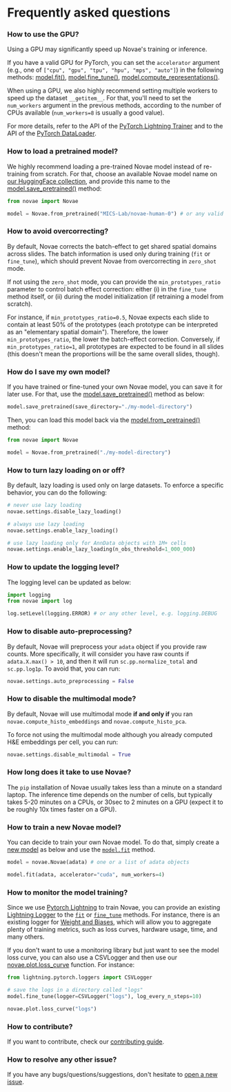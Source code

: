 # Frequently asked questions

### How to use the GPU?

Using a GPU may significantly speed up Novae's training or inference.

If you have a valid GPU for PyTorch, you can set the `accelerator` argument (e.g., one of `["cpu", "gpu", "tpu", "hpu", "mps", "auto"]`) in the following methods: [model.fit()](../api/Novae/#novae.Novae.fit), [model.fine_tune()](../api/Novae/#novae.Novae.fine_tune), [model.compute_representations()](../api/Novae/#novae.Novae.compute_representations).

When using a GPU, we also highly recommend setting multiple workers to speed up the dataset `__getitem__`. For that, you'll need to set the `num_workers` argument in the previous methods, according to the number of CPUs available (`num_workers=8` is usually a good value).

For more details, refer to the API of the [PyTorch Lightning Trainer](https://lightning.ai/docs/pytorch/stable/common/trainer.html#trainer-class-api) and to the API of the [PyTorch DataLoader](https://pytorch.org/docs/stable/data.html#torch.utils.data.DataLoader).

### How to load a pretrained model?

We highly recommend loading a pre-trained Novae model instead of re-training from scratch. For that, choose an available Novae model name on [our HuggingFace collection](https://huggingface.co/collections/MICS-Lab/novae-669cdf1754729d168a69f6bd), and provide this name to the [model.save_pretrained()](../api/Novae/#novae.Novae.save_pretrained) method:

```python
from novae import Novae

model = Novae.from_pretrained("MICS-Lab/novae-human-0") # or any valid model name
```

### How to avoid overcorrecting?

By default, Novae corrects the batch-effect to get shared spatial domains across slides.
The batch information is used only during training (`fit` or `fine_tune`), which should prevent Novae from overcorrecting in `zero_shot` mode.

If not using the `zero_shot` mode, you can provide the `min_prototypes_ratio` parameter to control batch effect correction: either (i) in the `fine_tune` method itself, or (ii) during the model initialization (if retraining a model from scratch).

For instance, if `min_prototypes_ratio=0.5`, Novae expects each slide to contain at least 50% of the prototypes (each prototype can be interpreted as an "elementary spatial domain"). Therefore, the lower `min_prototypes_ratio`, the lower the batch-effect correction. Conversely, if `min_prototypes_ratio=1`, all prototypes are expected to be found in all slides (this doesn't mean the proportions will be the same overall slides, though).

### How do I save my own model?

If you have trained or fine-tuned your own Novae model, you can save it for later use. For that, use the [model.save_pretrained()](../api/Novae/#novae.Novae.save_pretrained) method as below:

```python
model.save_pretrained(save_directory="./my-model-directory")
```

Then, you can load this model back via the [model.from_pretrained()](../api/Novae/#novae.Novae.from_pretrained) method:

```python
from novae import Novae

model = Novae.from_pretrained("./my-model-directory")
```

### How to turn lazy loading on or off?

By default, lazy loading is used only on large datasets. To enforce a specific behavior, you can do the following:

```python
# never use lazy loading
novae.settings.disable_lazy_loading()

# always use lazy loading
novae.settings.enable_lazy_loading()

# use lazy loading only for AnnData objects with 1M+ cells
novae.settings.enable_lazy_loading(n_obs_threshold=1_000_000)
```

### How to update the logging level?

The logging level can be updated as below:

```python
import logging
from novae import log

log.setLevel(logging.ERROR) # or any other level, e.g. logging.DEBUG
```

### How to disable auto-preprocessing?

By default, Novae will preprocess your `adata` object if you provide raw counts. More specifically, it will consider you have raw counts if `adata.X.max() > 10`, and then it will run `sc.pp.normalize_total` and `sc.pp.log1p`. To avoid that, you can run:

```python
novae.settings.auto_preprocessing = False
```

### How to disable the multimodal mode?
By default, Novae will use multimodal mode **if and only if** you ran `novae.compute_histo_embeddings` and `novae.compute_histo_pca`.

To force not using the multimodal mode although you already computed H&E embeddings per cell, you can run:
```python
novae.settings.disable_multimodal = True
```

### How long does it take to use Novae?

The `pip` installation of Novae usually takes less than a minute on a standard laptop. The inference time depends on the number of cells, but typically takes 5-20 minutes on a CPUs, or 30sec to 2 minutes on a GPU (expect it to be roughly 10x times faster on a GPU).

### How to train a new Novae model?

You can decide to train your own Novae model. To do that, simply create a [new model](../api/Novae/#novae.Novae.__init__) as below and use the [`model.fit`](../api/Novae/#novae.Novae.fit) method.

```python
model = novae.Novae(adata) # one or a list of adata objects

model.fit(adata, accelerator="cuda", num_workers=4)
```

### How to monitor the model training?

Since we use [Pytorch Lightning](https://lightning.ai/docs/pytorch/stable/) to train Novae, you can provide an existing [Lightning Logger](https://lightning.ai/docs/pytorch/stable/extensions/logging.html) to the [`fit`](../api/Novae/#novae.Novae.fit) or [`fine_tune`](../api/Novae/#novae.Novae.fine_tune) methods. For instance, there is an existing logger for [Weight and Biases](https://wandb.ai/site/), which will allow you to aggregate plenty of training metrics, such as loss curves, hardware usage, time, and many others.

If you don't want to use a monitoring library but just want to see the model loss curve, you can also use a CSVLogger and then use our [novae.plot.loss_curve](../api/plot/#novae.plot.loss_curve) function. For instance:

```python
from lightning.pytorch.loggers import CSVLogger

# save the logs in a directory called "logs"
model.fine_tune(logger=CSVLogger("logs"), log_every_n_steps=10)

novae.plot.loss_curve("logs")
```

### How to contribute?

If you want to contribute, check our [contributing guide](https://github.com/MICS-Lab/novae/blob/main/CONTRIBUTING.md).

### How to resolve any other issue?

If you have any bugs/questions/suggestions, don't hesitate to [open a new issue](https://github.com/MICS-Lab/novae/issues).
